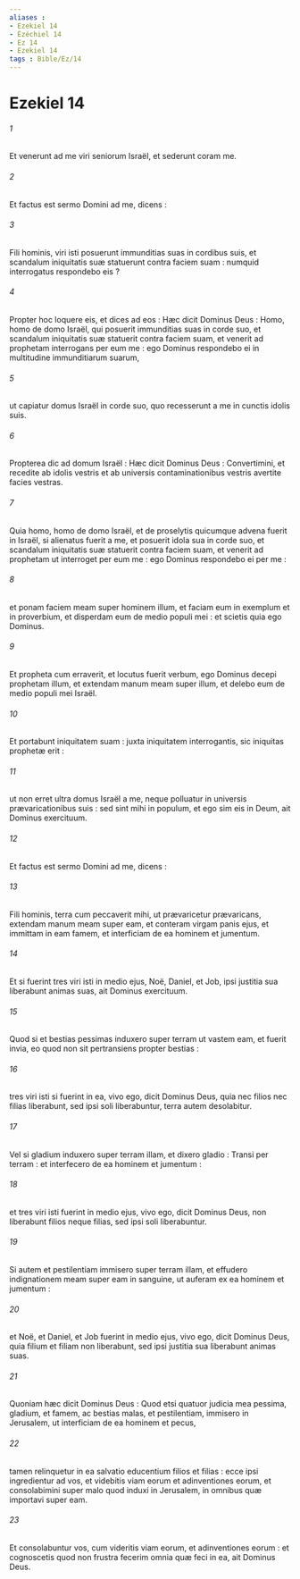 ```yaml
---
aliases : 
- Ezekiel 14
- Ézéchiel 14
- Ez 14
- Ezekiel 14
tags : Bible/Ez/14
---
```


# Ezekiel 14

###### 1
Et venerunt ad me viri seniorum Israël, et sederunt coram me.
###### 2
Et factus est sermo Domini ad me, dicens :
###### 3
Fili hominis, viri isti posuerunt immunditias suas in cordibus suis, et scandalum iniquitatis suæ statuerunt contra faciem suam : numquid interrogatus respondebo eis ?
###### 4
Propter hoc loquere eis, et dices ad eos : Hæc dicit Dominus Deus : Homo, homo de domo Israël, qui posuerit immunditias suas in corde suo, et scandalum iniquitatis suæ statuerit contra faciem suam, et venerit ad prophetam interrogans per eum me : ego Dominus respondebo ei in multitudine immunditiarum suarum,
###### 5
ut capiatur domus Israël in corde suo, quo recesserunt a me in cunctis idolis suis.
###### 6
Propterea dic ad domum Israël : Hæc dicit Dominus Deus : Convertimini, et recedite ab idolis vestris et ab universis contaminationibus vestris avertite facies vestras.
###### 7
Quia homo, homo de domo Israël, et de proselytis quicumque advena fuerit in Israël, si alienatus fuerit a me, et posuerit idola sua in corde suo, et scandalum iniquitatis suæ statuerit contra faciem suam, et venerit ad prophetam ut interroget per eum me : ego Dominus respondebo ei per me :
###### 8
et ponam faciem meam super hominem illum, et faciam eum in exemplum et in proverbium, et disperdam eum de medio populi mei : et scietis quia ego Dominus.
###### 9
Et propheta cum erraverit, et locutus fuerit verbum, ego Dominus decepi prophetam illum, et extendam manum meam super illum, et delebo eum de medio populi mei Israël.
###### 10
Et portabunt iniquitatem suam : juxta iniquitatem interrogantis, sic iniquitas prophetæ erit :
###### 11
ut non erret ultra domus Israël a me, neque polluatur in universis prævaricationibus suis : sed sint mihi in populum, et ego sim eis in Deum, ait Dominus exercituum.
###### 12
Et factus est sermo Domini ad me, dicens :
###### 13
Fili hominis, terra cum peccaverit mihi, ut prævaricetur prævaricans, extendam manum meam super eam, et conteram virgam panis ejus, et immittam in eam famem, et interficiam de ea hominem et jumentum.
###### 14
Et si fuerint tres viri isti in medio ejus, Noë, Daniel, et Job, ipsi justitia sua liberabunt animas suas, ait Dominus exercituum.
###### 15
Quod si et bestias pessimas induxero super terram ut vastem eam, et fuerit invia, eo quod non sit pertransiens propter bestias :
###### 16
tres viri isti si fuerint in ea, vivo ego, dicit Dominus Deus, quia nec filios nec filias liberabunt, sed ipsi soli liberabuntur, terra autem desolabitur.
###### 17
Vel si gladium induxero super terram illam, et dixero gladio : Transi per terram : et interfecero de ea hominem et jumentum :
###### 18
et tres viri isti fuerint in medio ejus, vivo ego, dicit Dominus Deus, non liberabunt filios neque filias, sed ipsi soli liberabuntur.
###### 19
Si autem et pestilentiam immisero super terram illam, et effudero indignationem meam super eam in sanguine, ut auferam ex ea hominem et jumentum :
###### 20
et Noë, et Daniel, et Job fuerint in medio ejus, vivo ego, dicit Dominus Deus, quia filium et filiam non liberabunt, sed ipsi justitia sua liberabunt animas suas.
###### 21
Quoniam hæc dicit Dominus Deus : Quod etsi quatuor judicia mea pessima, gladium, et famem, ac bestias malas, et pestilentiam, immisero in Jerusalem, ut interficiam de ea hominem et pecus,
###### 22
tamen relinquetur in ea salvatio educentium filios et filias : ecce ipsi ingredientur ad vos, et videbitis viam eorum et adinventiones eorum, et consolabimini super malo quod induxi in Jerusalem, in omnibus quæ importavi super eam.
###### 23
Et consolabuntur vos, cum videritis viam eorum, et adinventiones eorum : et cognoscetis quod non frustra fecerim omnia quæ feci in ea, ait Dominus Deus.
